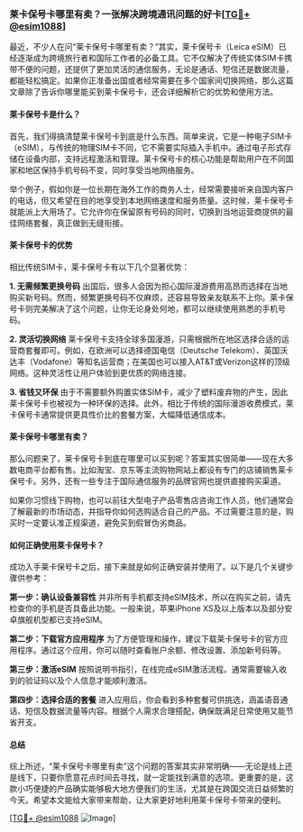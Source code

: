 ### 莱卡保号卡哪里有卖？一张解决跨境通讯问题的好卡[[TG💪+ @esim1088](https://t.me/s/esim1088)]

最近，不少人在问“莱卡保号卡哪里有卖？”其实，莱卡保号卡（Leica eSIM）已经逐渐成为跨境旅行者和国际工作者的必备工具。它不仅解决了传统实体SIM卡携带不便的问题，还提供了更加灵活的通信服务，无论是通话、短信还是数据流量，都能轻松搞定。如果你正准备出国或者经常需要在多个国家间切换网络，那么这篇文章除了告诉你哪里能买到莱卡保号卡，还会详细解析它的优势和使用方法。

#### 莱卡保号卡是什么？

首先，我们得搞清楚莱卡保号卡到底是什么东西。简单来说，它是一种电子SIM卡（eSIM），与传统的物理SIM卡不同，它不需要实际插入手机中。通过电子形式存储在设备内部，支持远程激活和管理。莱卡保号卡的核心功能是帮助用户在不同国家和地区保持手机号码不变，同时享受当地网络服务。

举个例子，假如你是一位长期在海外工作的商务人士，经常需要接听来自国内客户的电话，但又希望在目的地享受到本地网络速度和服务质量。这时候，莱卡保号卡就能派上大用场了。它允许你在保留原有号码的同时，切换到当地运营商提供的最佳网络套餐，真正做到无缝衔接。

#### 莱卡保号卡的优势

相比传统SIM卡，莱卡保号卡有以下几个显著优势：

**1. 无需频繁更换号码**
出国后，很多人会因为担心国际漫游费用高昂而选择在当地购买新号码。然而，频繁更换号码不仅麻烦，还容易导致亲友联系不上你。莱卡保号卡则完美解决了这个问题，让你无论身处何地，都可以继续使用熟悉的手机号码。

**2. 灵活切换网络**
莱卡保号卡支持全球多国漫游，只需根据所在地区选择合适的运营商套餐即可。例如，在欧洲可以选择德国电信（Deutsche Telekom）、英国沃达丰（Vodafone）等知名运营商；在美国也可以接入AT&T或Verizon这样的顶级网络。这种灵活性让用户体验到更优质的网络连接。

**3. 省钱又环保**
由于不需要额外购置实体SIM卡，减少了塑料废弃物的产生，因此莱卡保号卡也被视为一种环保的选择。此外，相比于传统的国际漫游收费模式，莱卡保号卡通常提供更具性价比的套餐方案，大幅降低通信成本。

#### 莱卡保号卡哪里有卖？

那么问题来了，莱卡保号卡到底在哪里可以买到呢？答案其实很简单——现在大多数电商平台都有售。比如淘宝、京东等主流购物网站上都设有专门的店铺销售莱卡保号卡。另外，还有一些专注于国际通信服务的品牌官网也提供直接购买渠道。

如果你习惯线下购物，也可以前往大型电子产品零售店咨询工作人员，他们通常会了解最新的市场动态，并指导你如何选购适合自己的产品。不过需要注意的是，购买时一定要认准正规渠道，避免买到假冒伪劣商品。

#### 如何正确使用莱卡保号卡？

成功入手莱卡保号卡之后，接下来就是如何正确安装并使用了。以下是几个关键步骤供参考：

**第一步：确认设备兼容性**
并非所有手机都支持eSIM技术，所以在购买之前，请先检查你的手机是否具备此功能。一般来说，苹果iPhone XS及以上版本以及部分安卓旗舰机型都已支持eSIM。

**第二步：下载官方应用程序**
为了方便管理和操作，建议下载莱卡保号卡的官方应用程序。通过这个应用，你可以随时查看账户余额、修改设置、添加新号码等。

**第三步：激活eSIM**
按照说明书指引，在线完成eSIM激活流程。通常需要输入收到的验证码以及个人信息才能顺利激活。

**第四步：选择合适的套餐**
进入应用后，你会看到多种套餐可供挑选，涵盖语音通话、短信及数据流量等内容。根据个人需求合理搭配，确保既满足日常使用又能节省开支。

#### 总结

综上所述，“莱卡保号卡哪里有卖”这个问题的答案其实非常明确——无论是线上还是线下，只要你愿意花点时间去寻找，就一定能找到满意的选项。更重要的是，这款小巧便捷的产品确实能够极大地方便我们的生活，尤其是在跨国交流日益频繁的今天。希望本文能给大家带来帮助，让大家更好地利用莱卡保号卡带来的便利。

[[TG💪+ @esim1088](https://t.me/s/esim1088) ![Image](https://i.postimg.cc/4NQfJmqS/Snipaste-2025-05-13-00-14-12.png)]